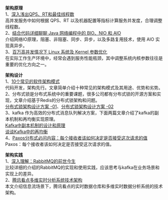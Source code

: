 **架构原理**  
1、[深入浅出QPS、RT和最佳线程数](https://mp.weixin.qq.com/s/ZpOXVpRPYIPRY3bW_t27QQ)  
高并发服务中如何根据 QPS、RT 以及机器配置等指标计算服务并发度，合理调整线程数。  
2、[结合代码详细聊聊 Java 网络编程中的 BIO、NIO 和 AIO](https://mp.weixin.qq.com/s/HZTeodo2SAX1K3BeRG1Sgg)  
介绍网络IO原理，阻塞、非阻塞、同步、异步，以及多路复用技术，使用 AIO 实现真异步。  
3、[百万高并发情况下 Linux 系统及 Kernel 参数优化](https://mp.weixin.qq.com/s/buRausLkmiEEWAhd2mELvA)  
在实际工作生产环境中，经常会遇到服务性能瓶颈，其中调整系统内核参数往往是重要的优化方向之一。  

**架构设计**  
1、[10个常见的软件架构模式](https://mp.weixin.qq.com/s/am-WfbzX7PYYjVlpaZpLiA)  
代码开发，架构先行。文章简单介绍十种常见的架构模式及其用途、优势和劣势。  
2、分布式锁是分布式系统中的重要课题，很多公司都有分布式锁的开源方案和实现，文章介绍基于Redis的分布式锁架构和问题。  
[分布式锁架构设计方案 -01](https://mp.weixin.qq.com/s/SBTXce4N_2YVji3LGL539A)、[分布式锁架构设计方案 -02](https://mp.weixin.qq.com/s/mGA_RTaf0XY6T4byNk09rg)   
3、kafka 作为高效的分布式消息队列解决方案，下面两篇文章介绍了kafka的副本机制和再均衡实现原理。  
[Kafka中副本机制的设计和原理](https://mp.weixin.qq.com/s/abLZU1Ca_5RmOMgDBg8wXg)  
[谈谈Kafka中的再均衡](https://mp.weixin.qq.com/s/fUBj_MUoZU9E8PfTW9gNxg)  
4、[Paxos分布式必问内容：每个接收者该如何决定是否接受这次请求的值](https://mp.weixin.qq.com/s/SOeYOz3MGWKwGb_jBsGI1g)  
Paxos：每个接收者该如何决定是否接受这次请求的值。  

**架构实践**  
1、[深入理解：RabbitMQ的前世今生](https://mp.weixin.qq.com/s/lfnsS5bSY0VtTLXyYlfMGw)  
比较详细的介绍的RabbitMQ的实现和使用实践，应该思考与kafka在业务场景和实现上的差异。  
2、[腾讯看点多维实时分析系统技术架构](https://mp.weixin.qq.com/s/dYQYQGXT0t4hu9BXDuTOVw)  
本文介绍信息流场景下，腾讯看点的实时数据仓库和多维实时数据分析系统的技术架构。
